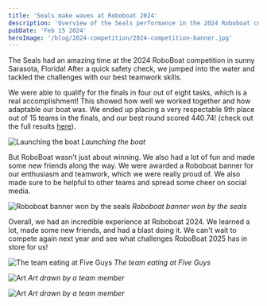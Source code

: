 ```yaml
---
title: 'Seals make waves at Roboboat 2024'
description: 'Overview of the Seals performance in the 2024 Roboboat competition'
pubDate: 'Feb 15 2024'
heroImage: '/blog/2024-competition/2024-competition-banner.jpg'
---
```


The Seals had an amazing time at the 2024 RoboBoat competition in sunny Sarasota, Florida! After a quick safety check, we jumped into the water and tackled the challenges with our best teamwork skills.

We were able to qualify for the finals in four out of eight tasks, which is a real accomplishment! This showed how well we worked together and how adaptable our boat was. We ended up placing a very respectable 9th place out of 15 teams in the finals, and our best round scored 440.74! (check out the full results [here](https://roboboat.org/2024/scores)).

![Launching the boat](/blog/2024-competition/2024-competition-3.jpg)
*Launching the boat*

But RoboBoat wasn't just about winning. We also had a lot of fun and made some new friends along the way. We were awarded a Roboboat banner for our enthusiasm and teamwork, which we were really proud of. We also made sure to be helpful to other teams and spread some cheer on social media.

![Roboboat banner won by the seals](/blog/2024-competition/2024-competition-1.jpg)
*Roboboat banner won by the seals*

Overall, we had an incredible experience at Roboboat 2024. We learned a lot, made some new friends, and had a blast doing it. We can't wait to compete again next year and see what challenges RoboBoat 2025 has in store for us!

![The team eating at Five Guys](/blog/2024-competition/2024-competition-2.jpg)
*The team eating at Five Guys*

![Art](/blog/2024-competition/2024-competition-4.jpg)
*Art drawn by a team member*

![Art](/blog/2024-competition/2024-competition-5.jpg)
*Art drawn by a team member*
